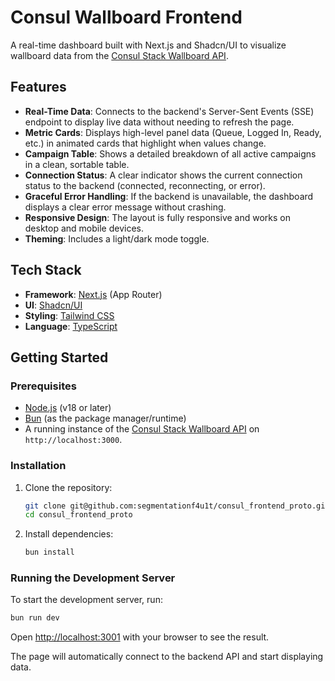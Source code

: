 # Consul Wallboard Frontend

A real-time dashboard built with Next.js and Shadcn/UI to visualize wallboard data from the [Consul Stack Wallboard API](https://github.com/segmentationf4u1t/consul_backend_proto).

## Features

- **Real-Time Data**: Connects to the backend's Server-Sent Events (SSE) endpoint to display live data without needing to refresh the page.
- **Metric Cards**: Displays high-level panel data (Queue, Logged In, Ready, etc.) in animated cards that highlight when values change.
- **Campaign Table**: Shows a detailed breakdown of all active campaigns in a clean, sortable table.
- **Connection Status**: A clear indicator shows the current connection status to the backend (connected, reconnecting, or error).
- **Graceful Error Handling**: If the backend is unavailable, the dashboard displays a clear error message without crashing.
- **Responsive Design**: The layout is fully responsive and works on desktop and mobile devices.
- **Theming**: Includes a light/dark mode toggle.

## Tech Stack

- **Framework**: [Next.js](https://nextjs.org/) (App Router)
- **UI**: [Shadcn/UI](https://ui.shadcn.com/)
- **Styling**: [Tailwind CSS](https://tailwindcss.com/)
- **Language**: [TypeScript](https://www.typescriptlang.org/)

## Getting Started

### Prerequisites

- [Node.js](https://nodejs.org/) (v18 or later)
- [Bun](https://bun.sh/) (as the package manager/runtime)
- A running instance of the [Consul Stack Wallboard API](https://github.com/segmentationf4u1t/consul_backend_proto) on `http://localhost:3000`.

### Installation

1.  Clone the repository:
    ```bash
    git clone git@github.com:segmentationf4u1t/consul_frontend_proto.git
    cd consul_frontend_proto
    ```

2.  Install dependencies:
    ```bash
    bun install
    ```

### Running the Development Server

To start the development server, run:

```bash
bun run dev
```

Open [http://localhost:3001](http://localhost:3001) with your browser to see the result.

The page will automatically connect to the backend API and start displaying data.
